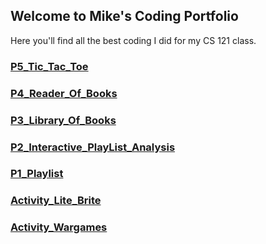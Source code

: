 ## Welcome to Mike's Coding Portfolio

Here you'll find all the best coding I did for my CS 121 class.

### [P5_Tic_Tac_Toe](https://github.com/commsmartly/commsmartly.github.io/tree/master/P5_Tic_Tac_Toe)

### [P4_Reader_Of_Books](https://github.com/commsmartly/commsmartly.github.io/tree/master/P4_Reader_Of_Books)

### [P3_Library_Of_Books](https://github.com/commsmartly/commsmartly.github.io/tree/master/P3_Library_Of_Books)

### [P2_Interactive_PlayList_Analysis](https://github.com/commsmartly/commsmartly.github.io/tree/master/P2_Interactive_PlayList_Analysis)

### [P1_Playlist](https://github.com/commsmartly/commsmartly.github.io/tree/master/P1_Playlist)

### [Activity_Lite_Brite](https://github.com/commsmartly/commsmartly.github.io/tree/master/Activity_Lite_Brite)

### [Activity_Wargames](https://github.com/commsmartly/commsmartly.github.io/tree/master/Activity_Wargames)










